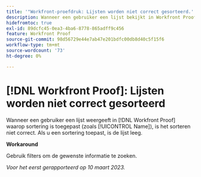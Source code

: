 ```yaml
---
title: '"Workfront-proefdruk: Lijsten worden niet correct gesorteerd.'''
description: Wanneer een gebruiker een lijst bekijkt in Workfront Proof waarop sorteren is toegepast (zoals Naam), is het sorteren niet correct.
hidefromtoc: true
exl-id: 89dcfc45-0ea3-4ba6-8778-865adff9c456
feature: Workfront Proof
source-git-commit: 98d56729e44e7ab47e201bdfc00db8d40c5f15f6
workflow-type: tm+mt
source-wordcount: '73'
ht-degree: 0%

---
```


# [!DNL Workfront Proof]: Lijsten worden niet correct gesorteerd

<!--Won't fix, valid issue-->

Wanneer een gebruiker een lijst weergeeft in [!DNL Workfront Proof] waarop sortering is toegepast (zoals [!UICONTROL Name]), is het sorteren niet correct. Als u een sortering toepast, is de lijst leeg.

**Workaround**

Gebruik filters om de gewenste informatie te zoeken.

_Voor het eerst gerapporteerd op 10 maart 2023._
